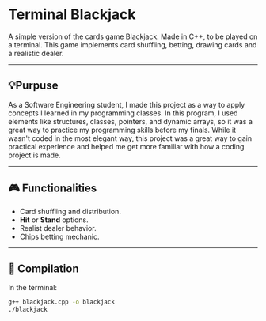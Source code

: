 ﻿# Terminal Blackjack

A simple version of the cards game Blackjack. Made in C++, to be played on a terminal.
This game implements card shuffling, betting, drawing cards and a realistic dealer.

---

## 💡Purpuse
As a Software Engineering student, I made this project as a way to apply concepts I learned in my programming classes. In this program, I used elements like structures, classes, pointers, and dynamic arrays, so it was a great way to practice my programming skills before my finals. While it wasn't coded in the most elegant way, this project was a great way to gain practical experience and helped me get more familiar with how a coding project is made.

---

## 🎮 Functionalities
- Card shuffling and distribution.  
- **Hit** or **Stand** options.  
- Realist dealer behavior.  
- Chips betting mechanic.  
---

## 🚀 Compilation

In the terminal:

```bash
g++ blackjack.cpp -o blackjack
./blackjack

